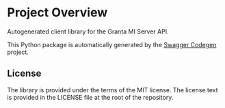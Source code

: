 # Project Overview

Autogenerated client library for the Granta MI Server API.



This Python package is automatically generated by the [Swagger Codegen](https://github.com/swagger-api/swagger-codegen) project.


## License

The library is provided under the terms of the MIT license. The license text is provided in the LICENSE file at the root of the repository.
